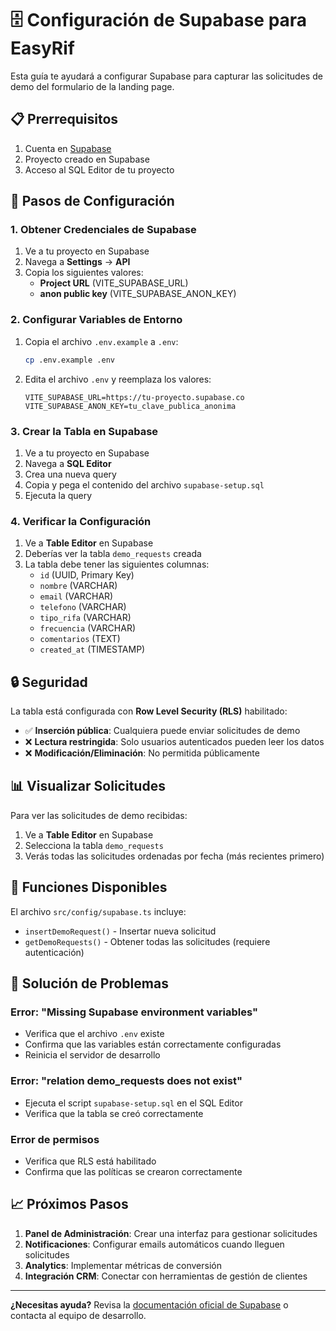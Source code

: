 # 🗄️ Configuración de Supabase para EasyRif

Esta guía te ayudará a configurar Supabase para capturar las solicitudes de demo del formulario de la landing page.

## 📋 Prerrequisitos

1. Cuenta en [Supabase](https://supabase.com)
2. Proyecto creado en Supabase
3. Acceso al SQL Editor de tu proyecto

## 🚀 Pasos de Configuración

### 1. Obtener Credenciales de Supabase

1. Ve a tu proyecto en Supabase
2. Navega a **Settings** → **API**
3. Copia los siguientes valores:
   - **Project URL** (VITE_SUPABASE_URL)
   - **anon public key** (VITE_SUPABASE_ANON_KEY)

### 2. Configurar Variables de Entorno

1. Copia el archivo `.env.example` a `.env`:
   ```bash
   cp .env.example .env
   ```

2. Edita el archivo `.env` y reemplaza los valores:
   ```env
   VITE_SUPABASE_URL=https://tu-proyecto.supabase.co
   VITE_SUPABASE_ANON_KEY=tu_clave_publica_anonima
   ```

### 3. Crear la Tabla en Supabase

1. Ve a tu proyecto en Supabase
2. Navega a **SQL Editor**
3. Crea una nueva query
4. Copia y pega el contenido del archivo `supabase-setup.sql`
5. Ejecuta la query

### 4. Verificar la Configuración

1. Ve a **Table Editor** en Supabase
2. Deberías ver la tabla `demo_requests` creada
3. La tabla debe tener las siguientes columnas:
   - `id` (UUID, Primary Key)
   - `nombre` (VARCHAR)
   - `email` (VARCHAR)
   - `telefono` (VARCHAR)
   - `tipo_rifa` (VARCHAR)
   - `frecuencia` (VARCHAR)
   - `comentarios` (TEXT)
   - `created_at` (TIMESTAMP)

## 🔒 Seguridad

La tabla está configurada con **Row Level Security (RLS)** habilitado:

- ✅ **Inserción pública**: Cualquiera puede enviar solicitudes de demo
- ❌ **Lectura restringida**: Solo usuarios autenticados pueden leer los datos
- ❌ **Modificación/Eliminación**: No permitida públicamente

## 📊 Visualizar Solicitudes

Para ver las solicitudes de demo recibidas:

1. Ve a **Table Editor** en Supabase
2. Selecciona la tabla `demo_requests`
3. Verás todas las solicitudes ordenadas por fecha (más recientes primero)

## 🔧 Funciones Disponibles

El archivo `src/config/supabase.ts` incluye:

- `insertDemoRequest()` - Insertar nueva solicitud
- `getDemoRequests()` - Obtener todas las solicitudes (requiere autenticación)

## 🚨 Solución de Problemas

### Error: "Missing Supabase environment variables"
- Verifica que el archivo `.env` existe
- Confirma que las variables están correctamente configuradas
- Reinicia el servidor de desarrollo

### Error: "relation demo_requests does not exist"
- Ejecuta el script `supabase-setup.sql` en el SQL Editor
- Verifica que la tabla se creó correctamente

### Error de permisos
- Verifica que RLS está habilitado
- Confirma que las políticas se crearon correctamente

## 📈 Próximos Pasos

1. **Panel de Administración**: Crear una interfaz para gestionar solicitudes
2. **Notificaciones**: Configurar emails automáticos cuando lleguen solicitudes
3. **Analytics**: Implementar métricas de conversión
4. **Integración CRM**: Conectar con herramientas de gestión de clientes

---

**¿Necesitas ayuda?** Revisa la [documentación oficial de Supabase](https://supabase.com/docs) o contacta al equipo de desarrollo.